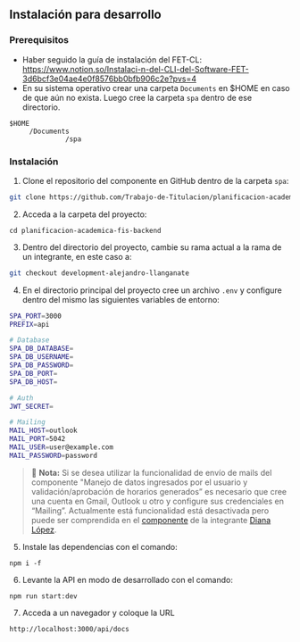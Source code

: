 ## Instalación para desarrollo

### Prerequisitos

- Haber seguido la guía de instalación del FET-CL: https://www.notion.so/Instalaci-n-del-CLI-del-Software-FET-3d6bcf3e04ae4e0f8576bb0bfb906c2e?pvs=4
- En su sistema operativo crear una carpeta `Documents` en $HOME en caso de que aún no exista. Luego cree la carpeta `spa` dentro de ese directorio.

```
$HOME
     /Documents
              /spa

```

### Instalación

1. Clone el repositorio del componente en GitHub dentro de la carpeta `spa`:

```bash
git clone https://github.com/Trabajo-de-Titulacion/planificacion-academica-fis-backend.git
```

2. Acceda a la carpeta del proyecto:

```
cd planificacion-academica-fis-backend
```

3. Dentro del directorio del proyecto, cambie su rama actual a la rama de un integrante, en este caso a:

```bash
git checkout development-alejandro-llanganate
```

4. En el directorio principal del proyecto cree un archivo `.env` y configure dentro del mismo las siguientes variables de entorno:

```bash
SPA_PORT=3000
PREFIX=api

# Database
SPA_DB_DATABASE=
SPA_DB_USERNAME=
SPA_DB_PASSWORD=
SPA_DB_PORT=
SPA_DB_HOST=

# Auth
JWT_SECRET=

# Mailing
MAIL_HOST=outlook
MAIL_PORT=5042
MAIL_USER=user@example.com
MAIL_PASSWORD=password
```

> 📖 **Nota:** Si se desea utilizar la funcionalidad de envío de mails del componente "Manejo de datos ingresados por el usuario y validación/aprobación de horarios generados” es necesario que cree una cuenta en Gmail, Outlook u otro y configure sus credenciales en “Mailing”. Actualmente está funcionalidad está desactivada pero puede ser comprendida en el [componente](https://bibdigital.epn.edu.ec/bitstream/15000/23393/1/CD%2012813.pdf) de la integrante [Diana López](https://bibdigital.epn.edu.ec/bitstream/15000/23393/1/CD%2012813.pdf).

5. Instale las dependencias con el comando:

```
npm i -f
```

6. Levante la API en modo de desarrollado con el comando:

```
npm run start:dev
```

7. Acceda a un navegador y coloque la URL

```
http://localhost:3000/api/docs
```
